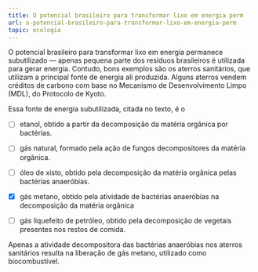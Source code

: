 ```yaml
---
title: O potencial brasileiro para transformar lixo em energia perm
url: o-potencial-brasileiro-para-transformar-lixo-em-energia-perm
topic: ecologia
---
```



O potencial brasileiro para transformar lixo em energia permanece subutilizado — apenas pequena parte dos resíduos brasileiros é utilizada para gerar energia. Contudo, bons exemplos são os aterros sanitários, que utilizam a principal fonte de energia ali produzida. Alguns aterros vendem créditos de carbono com base no Mecanismo de Desenvolvimento Limpo (MDL), do Protocolo de Kyoto.

Essa fonte de energia subutilizada, citada no texto, é o



- [ ] etanol, obtido a partir da decomposição da matéria orgânica por bactérias.
- [ ] gás natural, formado pela ação de fungos decompositores da matéria orgânica.
- [ ] óleo de xisto, obtido pela decomposição da matéria orgânica pelas bactérias anaeróbias.
- [x] gás metano, obtido pela atividade de bactérias anaeróbias na decomposição da matéria orgânica
- [ ] gás liquefeito de petróleo, obtido pela decomposição de vegetais presentes nos restos de comida.


Apenas a atividade decompositora das bactérias anaeróbias nos aterros sanitários resulta na liberação de gás metano, utilizado como biocombustível.
